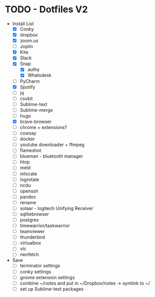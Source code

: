 # TODO - Dotfiles V2

- Install List
    - [x] Conky
    - [x] dropbox
    - [x] zoom.us
    - [ ] Joplin
    - [x] Kite
    - [x] Slack
    - [x] Snap
        - [x] authy
        - [x] Whatsdesk
    - [ ] PyCharm
    - [x] Spotify
    - [ ] jq
    - [ ] csvkit
    - [ ] Sublime-text
    - [ ] Sublime-merge
    - [ ] hugo
    - [x] brave-browser
    - [ ] chrome + extensions?
    - [ ] cowsay
    - [ ] docker
    - [ ] youtube downloader + ffmpeg
    - [ ] flameshot
    - [ ] blueman - bluetooth manager
    - [ ] htop
    - [ ] meld
    - [ ] mlocate
    - [ ] logrotate
    - [ ] ncdu
    - [ ] openssh
    - [ ] pandoc
    - [ ] rename
    - [ ] solaar - logitech Unifying Receiver
    - [ ] sqlitebrowser
    - [ ] postgres
    - [ ] timewarrior/taskwarrior
    - [ ] teamviewer
    - [ ] thunderbird
    - [ ] virtualbox
    - [ ] vlc
    - [ ] neofetch
- Save
    - [ ] terminator settings
    - [ ] conky settings
    - [ ] gnome extension settings
    - [ ] combine ~/notes and put in ~/Dropbox/notes -> symlink to ~/
    - [ ] set up Sublime-text packages
